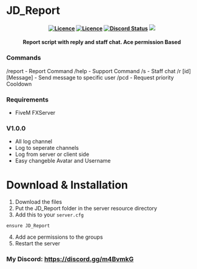 # JD_Report

<h4 align="center">
	<a href="https://github.com/JokeDevil/JD_Report/releases/latest" title=""><img alt="Licence" src="https://img.shields.io/github/release/JokeDevil/JD_Report.svg"></a>
	<a href="LICENSE" title=""><img alt="Licence" src="https://img.shields.io/github/license/JokeDevil/JD_Report.svg"></a>
	<a href="https://discord.gg/m4BvmkG" title=""><img alt="Discord Status" src="https://discordapp.com/api/guilds/721339695199682611/widget.png"></a>
    <a href="https://patreon.com/JokeDevil"><img src="https://img.shields.io/endpoint.svg?url=https%3A%2F%2Fshieldsio-patreon.vercel.app%2Fapi%3Fusername%3DJokeDevil%26type%3Dpatrons&style=flat"></a>
</h4>

<h4 align="center">
Report script with reply and staff chat. 
Ace permission Based
</h5>

### Commands
/report                     - Report Command
/help                       - Support Command
/s                          - Staff chat
/r [id] [Message]           - Send message to specific user
/pcd                        - Request priority Cooldown

### Requirements
- FiveM FXServer

### V1.0.0
- All log channel
- Log to seperate channels
- Log from server or client side
- Easy changeble Avatar and Username

# Download & Installation

1. Download the files
2. Put the JD_Report folder in the server resource directory
3. Add this to your `server.cfg`
```
ensure JD_Report
```
4. Add ace permissions to the groups
5. Restart the server


### My Discord: https://discord.gg/m4BvmkG